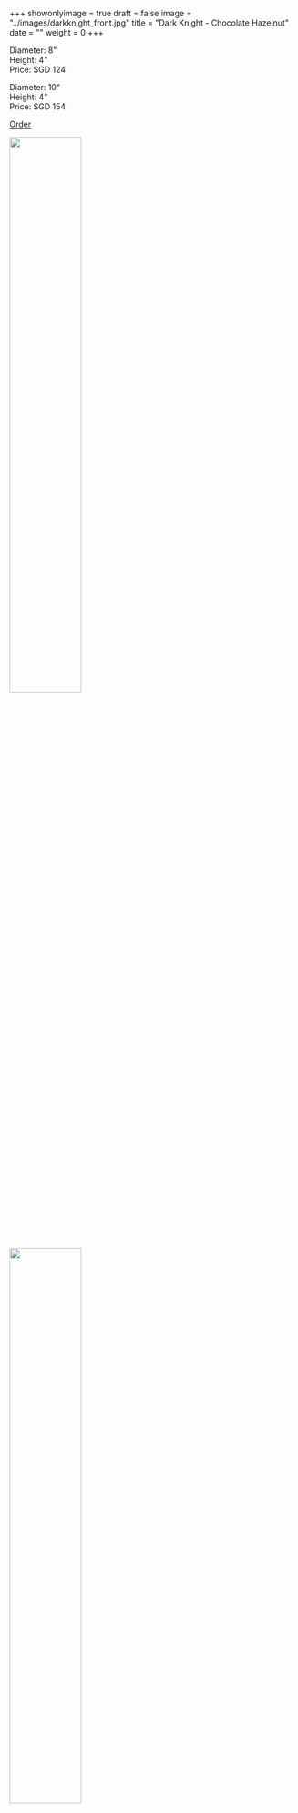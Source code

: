 +++
showonlyimage = true
draft = false
image = "../images/darkknight_front.jpg"
title = "Dark Knight - Chocolate Hazelnut"
date = ""
weight = 0
+++

Diameter: 8" <br/>
Height: 4" <br/>
Price: SGD 124

Diameter: 10" <br/>
Height: 4" <br/>
Price: SGD 154     


<a href="/#contact" class="btn btn-default">Order</a>

<img src="/images/darkknight_front.jpg" width="50%"/>
<img src="/images/darkknight_top.jpg" width="50%"/>
